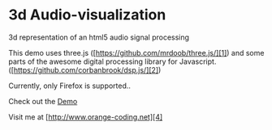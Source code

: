 3d Audio-visualization
======================

3d representation of an html5 audio signal processing

This demo uses three.js ([https://github.com/mrdoob/three.js/][1]) and some parts of the awesome digital processing library for Javascript. ([https://github.com/corbanbrook/dsp.js/][2])

Currently, only Firefox is supported..

Check out the [Demo][3]

Visit me at [http://www.orange-coding.net][4]


  [1]: https://github.com/mrdoob/three.js/
  [2]: https://github.com/corbanbrook/dsp.js/
  [3]: http://www.orange-coding.net/audio
  [4]: http://www.orange-coding.net